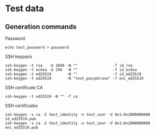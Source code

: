 # Test data

## Generation commands

Password

```
echo test_password > password
```

SSH keypairs

```
ssh-keygen -t rsa   -b 2048 -N ""                -f id_rsa
ssh-keygen -t ecdsa -b 256  -N ""                -f id_ecdsa
ssh-keygen -t ed25519       -N ""                -f id_ed25519
ssh-keygen -t ed25519       -N "test_passphrase" -f enc_ed25519
```

SSH certificate CA

```
ssh-keygen -t ed25519 -N "" -f ca
```

SSH certificates

```
ssh-keygen -s ca -I test_identity -n test_user -V 0x1:0x2000000000 id_ed25519.pub
ssh-keygen -s ca -I test_identity -n test_user -V 0x1:0x2000000000 enc_ed25519.pub
```